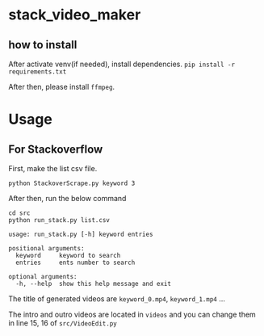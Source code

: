 # stack_video_maker

## how to install 
After activate venv(if needed), install dependencies.
`pip install -r requirements.txt`

After then, please install `ffmpeg`.

# Usage

## For Stackoverflow

First, make the list csv file.

`python StackoverScrape.py keyword 3`

After then, run the below command

```
cd src
python run_stack.py list.csv
```
    usage: run_stack.py [-h] keyword entries

    positional arguments:
      keyword     keyword to search
      entries     ents number to search

    optional arguments:
      -h, --help  show this help message and exit

The title of generated videos are `keyword_0.mp4`, `keyword_1.mp4` ...

The intro and outro videos are located in `videos` and you can change them in line 15, 16 of `src/VideoEdit.py`